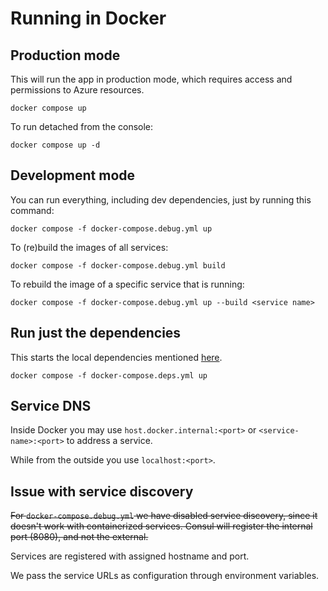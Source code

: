# Running in Docker

## Production mode

This will run the app in production mode, which requires access and permissions to Azure resources.

```
docker compose up
```

To run detached from the console:

```
docker compose up -d
```

## Development mode

You can run everything, including dev dependencies, just by running this command:

```
docker compose -f docker-compose.debug.yml up
```

To (re)build the images of all services:

```
docker compose -f docker-compose.debug.yml build
```

To rebuild the image of a specific service that is running:

```
docker compose -f docker-compose.debug.yml up --build <service name>
```

## Run just the dependencies

This starts the local dependencies mentioned [here](services.md).

```
docker compose -f docker-compose.deps.yml up
```

## Service DNS

Inside Docker you may use ``host.docker.internal:<port>`` or ``<service-name>:<port>`` to address a service.

While from the outside you use ``localhost:<port>``.

## Issue with service discovery

<strike>For ``docker-compose.debug.yml`` we have disabled service discovery, since it doesn't work with containerized services. Consul will register the internal port (8080), and not the external.</strike>

Services are registered with assigned hostname and port.

We pass the service URLs as configuration through environment variables.